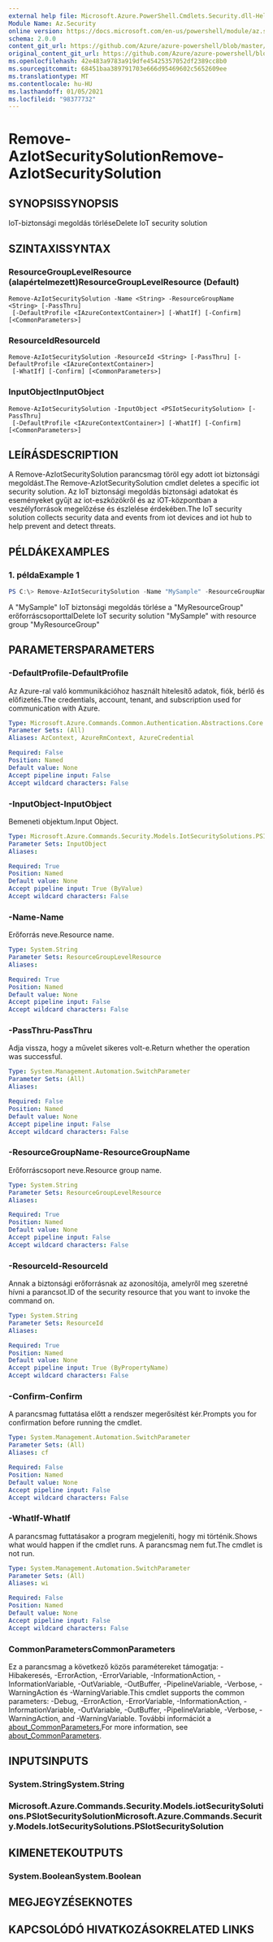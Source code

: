 ```yaml
---
external help file: Microsoft.Azure.PowerShell.Cmdlets.Security.dll-Help.xml
Module Name: Az.Security
online version: https://docs.microsoft.com/en-us/powershell/module/az.security/Remove-AzIotSecuritySolution
schema: 2.0.0
content_git_url: https://github.com/Azure/azure-powershell/blob/master/src/Security/Security/help/Remove-AzIotSecuritySolution.md
original_content_git_url: https://github.com/Azure/azure-powershell/blob/master/src/Security/Security/help/Remove-AzIotSecuritySolution.md
ms.openlocfilehash: 42e483a9783a919dfe45425357052df2389cc8b0
ms.sourcegitcommit: 68451baa389791703e666d95469602c5652609ee
ms.translationtype: MT
ms.contentlocale: hu-HU
ms.lasthandoff: 01/05/2021
ms.locfileid: "98377732"
---
```

# <span data-ttu-id="72721-101">Remove-AzIotSecuritySolution</span><span class="sxs-lookup"><span data-stu-id="72721-101">Remove-AzIotSecuritySolution</span></span>

## <span data-ttu-id="72721-102">SYNOPSIS</span><span class="sxs-lookup"><span data-stu-id="72721-102">SYNOPSIS</span></span>
<span data-ttu-id="72721-103">IoT-biztonsági megoldás törlése</span><span class="sxs-lookup"><span data-stu-id="72721-103">Delete IoT security solution</span></span>

## <span data-ttu-id="72721-104">SZINTAXIS</span><span class="sxs-lookup"><span data-stu-id="72721-104">SYNTAX</span></span>

### <span data-ttu-id="72721-105">ResourceGroupLevelResource (alapértelmezett)</span><span class="sxs-lookup"><span data-stu-id="72721-105">ResourceGroupLevelResource (Default)</span></span>
```
Remove-AzIotSecuritySolution -Name <String> -ResourceGroupName <String> [-PassThru]
 [-DefaultProfile <IAzureContextContainer>] [-WhatIf] [-Confirm] [<CommonParameters>]
```

### <span data-ttu-id="72721-106">ResourceId</span><span class="sxs-lookup"><span data-stu-id="72721-106">ResourceId</span></span>
```
Remove-AzIotSecuritySolution -ResourceId <String> [-PassThru] [-DefaultProfile <IAzureContextContainer>]
 [-WhatIf] [-Confirm] [<CommonParameters>]
```

### <span data-ttu-id="72721-107">InputObject</span><span class="sxs-lookup"><span data-stu-id="72721-107">InputObject</span></span>
```
Remove-AzIotSecuritySolution -InputObject <PSIotSecuritySolution> [-PassThru]
 [-DefaultProfile <IAzureContextContainer>] [-WhatIf] [-Confirm] [<CommonParameters>]
```

## <span data-ttu-id="72721-108">LEÍRÁS</span><span class="sxs-lookup"><span data-stu-id="72721-108">DESCRIPTION</span></span>
<span data-ttu-id="72721-109">A Remove-AzIotSecuritySolution parancsmag töröl egy adott iot biztonsági megoldást.</span><span class="sxs-lookup"><span data-stu-id="72721-109">The Remove-AzIotSecuritySolution cmdlet deletes a specific iot security solution.</span></span> <span data-ttu-id="72721-110">Az IoT biztonsági megoldás biztonsági adatokat és eseményeket gyűjt az iot-eszközökről és az iOT-központban a veszélyforrások megelőzése és észlelése érdekében.</span><span class="sxs-lookup"><span data-stu-id="72721-110">The IoT security solution collects security data and events from iot devices and iot hub to help prevent and detect threats.</span></span>

## <span data-ttu-id="72721-111">PÉLDÁK</span><span class="sxs-lookup"><span data-stu-id="72721-111">EXAMPLES</span></span>

### <span data-ttu-id="72721-112">1. példa</span><span class="sxs-lookup"><span data-stu-id="72721-112">Example 1</span></span>
```powershell
PS C:\> Remove-AzIotSecuritySolution -Name "MySample" -ResourceGroupName "MyResourceGroup"
```

<span data-ttu-id="72721-113">A "MySample" IoT biztonsági megoldás törlése a "MyResourceGroup" erőforráscsoporttal</span><span class="sxs-lookup"><span data-stu-id="72721-113">Delete IoT security solution "MySample" with resource group "MyResourceGroup"</span></span>

## <span data-ttu-id="72721-114">PARAMETERS</span><span class="sxs-lookup"><span data-stu-id="72721-114">PARAMETERS</span></span>

### <span data-ttu-id="72721-115">-DefaultProfile</span><span class="sxs-lookup"><span data-stu-id="72721-115">-DefaultProfile</span></span>
<span data-ttu-id="72721-116">Az Azure-ral való kommunikációhoz használt hitelesítő adatok, fiók, bérlő és előfizetés.</span><span class="sxs-lookup"><span data-stu-id="72721-116">The credentials, account, tenant, and subscription used for communication with Azure.</span></span>

```yaml
Type: Microsoft.Azure.Commands.Common.Authentication.Abstractions.Core.IAzureContextContainer
Parameter Sets: (All)
Aliases: AzContext, AzureRmContext, AzureCredential

Required: False
Position: Named
Default value: None
Accept pipeline input: False
Accept wildcard characters: False
```

### <span data-ttu-id="72721-117">-InputObject</span><span class="sxs-lookup"><span data-stu-id="72721-117">-InputObject</span></span>
<span data-ttu-id="72721-118">Bemeneti objektum.</span><span class="sxs-lookup"><span data-stu-id="72721-118">Input Object.</span></span>

```yaml
Type: Microsoft.Azure.Commands.Security.Models.IotSecuritySolutions.PSIotSecuritySolution
Parameter Sets: InputObject
Aliases:

Required: True
Position: Named
Default value: None
Accept pipeline input: True (ByValue)
Accept wildcard characters: False
```

### <span data-ttu-id="72721-119">-Name</span><span class="sxs-lookup"><span data-stu-id="72721-119">-Name</span></span>
<span data-ttu-id="72721-120">Erőforrás neve.</span><span class="sxs-lookup"><span data-stu-id="72721-120">Resource name.</span></span>

```yaml
Type: System.String
Parameter Sets: ResourceGroupLevelResource
Aliases:

Required: True
Position: Named
Default value: None
Accept pipeline input: False
Accept wildcard characters: False
```

### <span data-ttu-id="72721-121">-PassThru</span><span class="sxs-lookup"><span data-stu-id="72721-121">-PassThru</span></span>
<span data-ttu-id="72721-122">Adja vissza, hogy a művelet sikeres volt-e.</span><span class="sxs-lookup"><span data-stu-id="72721-122">Return whether the operation was successful.</span></span>

```yaml
Type: System.Management.Automation.SwitchParameter
Parameter Sets: (All)
Aliases:

Required: False
Position: Named
Default value: None
Accept pipeline input: False
Accept wildcard characters: False
```

### <span data-ttu-id="72721-123">-ResourceGroupName</span><span class="sxs-lookup"><span data-stu-id="72721-123">-ResourceGroupName</span></span>
<span data-ttu-id="72721-124">Erőforráscsoport neve.</span><span class="sxs-lookup"><span data-stu-id="72721-124">Resource group name.</span></span>

```yaml
Type: System.String
Parameter Sets: ResourceGroupLevelResource
Aliases:

Required: True
Position: Named
Default value: None
Accept pipeline input: False
Accept wildcard characters: False
```

### <span data-ttu-id="72721-125">-ResourceId</span><span class="sxs-lookup"><span data-stu-id="72721-125">-ResourceId</span></span>
<span data-ttu-id="72721-126">Annak a biztonsági erőforrásnak az azonosítója, amelyről meg szeretné hívni a parancsot.</span><span class="sxs-lookup"><span data-stu-id="72721-126">ID of the security resource that you want to invoke the command on.</span></span>

```yaml
Type: System.String
Parameter Sets: ResourceId
Aliases:

Required: True
Position: Named
Default value: None
Accept pipeline input: True (ByPropertyName)
Accept wildcard characters: False
```

### <span data-ttu-id="72721-127">-Confirm</span><span class="sxs-lookup"><span data-stu-id="72721-127">-Confirm</span></span>
<span data-ttu-id="72721-128">A parancsmag futtatása előtt a rendszer megerősítést kér.</span><span class="sxs-lookup"><span data-stu-id="72721-128">Prompts you for confirmation before running the cmdlet.</span></span>

```yaml
Type: System.Management.Automation.SwitchParameter
Parameter Sets: (All)
Aliases: cf

Required: False
Position: Named
Default value: None
Accept pipeline input: False
Accept wildcard characters: False
```

### <span data-ttu-id="72721-129">-WhatIf</span><span class="sxs-lookup"><span data-stu-id="72721-129">-WhatIf</span></span>
<span data-ttu-id="72721-130">A parancsmag futtatásakor a program megjeleníti, hogy mi történik.</span><span class="sxs-lookup"><span data-stu-id="72721-130">Shows what would happen if the cmdlet runs.</span></span>
<span data-ttu-id="72721-131">A parancsmag nem fut.</span><span class="sxs-lookup"><span data-stu-id="72721-131">The cmdlet is not run.</span></span>

```yaml
Type: System.Management.Automation.SwitchParameter
Parameter Sets: (All)
Aliases: wi

Required: False
Position: Named
Default value: None
Accept pipeline input: False
Accept wildcard characters: False
```

### <span data-ttu-id="72721-132">CommonParameters</span><span class="sxs-lookup"><span data-stu-id="72721-132">CommonParameters</span></span>
<span data-ttu-id="72721-133">Ez a parancsmag a következő közös paramétereket támogatja: -Hibakeresés, -ErrorAction, -ErrorVariable, -InformationAction, -InformationVariable, -OutVariable, -OutBuffer, -PipelineVariable, -Verbose, -WarningAction és -WarningVariable.</span><span class="sxs-lookup"><span data-stu-id="72721-133">This cmdlet supports the common parameters: -Debug, -ErrorAction, -ErrorVariable, -InformationAction, -InformationVariable, -OutVariable, -OutBuffer, -PipelineVariable, -Verbose, -WarningAction, and -WarningVariable.</span></span> <span data-ttu-id="72721-134">További információt a [about_CommonParameters.](http://go.microsoft.com/fwlink/?LinkID=113216)</span><span class="sxs-lookup"><span data-stu-id="72721-134">For more information, see [about_CommonParameters](http://go.microsoft.com/fwlink/?LinkID=113216).</span></span>

## <span data-ttu-id="72721-135">INPUTS</span><span class="sxs-lookup"><span data-stu-id="72721-135">INPUTS</span></span>

### <span data-ttu-id="72721-136">System.String</span><span class="sxs-lookup"><span data-stu-id="72721-136">System.String</span></span>

### <span data-ttu-id="72721-137">Microsoft.Azure.Commands.Security.Models.iotSecuritySolutions.PSIotSecuritySolution</span><span class="sxs-lookup"><span data-stu-id="72721-137">Microsoft.Azure.Commands.Security.Models.IotSecuritySolutions.PSIotSecuritySolution</span></span>

## <span data-ttu-id="72721-138">KIMENETEK</span><span class="sxs-lookup"><span data-stu-id="72721-138">OUTPUTS</span></span>

### <span data-ttu-id="72721-139">System.Boolean</span><span class="sxs-lookup"><span data-stu-id="72721-139">System.Boolean</span></span>

## <span data-ttu-id="72721-140">MEGJEGYZÉSEK</span><span class="sxs-lookup"><span data-stu-id="72721-140">NOTES</span></span>

## <span data-ttu-id="72721-141">KAPCSOLÓDÓ HIVATKOZÁSOK</span><span class="sxs-lookup"><span data-stu-id="72721-141">RELATED LINKS</span></span>
